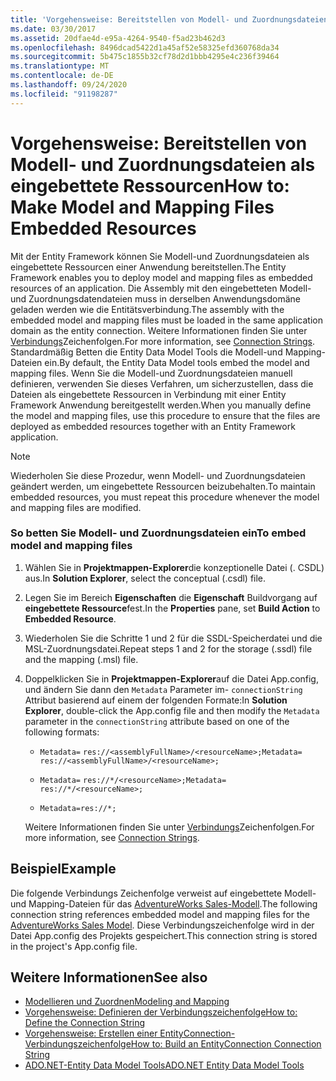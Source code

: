```yaml
---
title: 'Vorgehensweise: Bereitstellen von Modell- und Zuordnungsdateien als eingebettete Ressourcen'
ms.date: 03/30/2017
ms.assetid: 20dfae4d-e95a-4264-9540-f5ad23b462d3
ms.openlocfilehash: 8496dcad5422d1a45af52e58325efd360768da34
ms.sourcegitcommit: 5b475c1855b32cf78d2d1bbb4295e4c236f39464
ms.translationtype: MT
ms.contentlocale: de-DE
ms.lasthandoff: 09/24/2020
ms.locfileid: "91198287"
---
```

# <a name="how-to-make-model-and-mapping-files-embedded-resources"></a><span data-ttu-id="462a2-102">Vorgehensweise: Bereitstellen von Modell- und Zuordnungsdateien als eingebettete Ressourcen</span><span class="sxs-lookup"><span data-stu-id="462a2-102">How to: Make Model and Mapping Files Embedded Resources</span></span>

<span data-ttu-id="462a2-103">Mit der Entity Framework können Sie Modell-und Zuordnungsdateien als eingebettete Ressourcen einer Anwendung bereitstellen.</span><span class="sxs-lookup"><span data-stu-id="462a2-103">The Entity Framework enables you to deploy model and mapping files as embedded resources of an application.</span></span> <span data-ttu-id="462a2-104">Die Assembly mit den eingebetteten Modell- und Zuordnungsdatendateien muss in derselben Anwendungsdomäne geladen werden wie die Entitätsverbindung.</span><span class="sxs-lookup"><span data-stu-id="462a2-104">The assembly with the embedded model and mapping files must be loaded in the same application domain as the entity connection.</span></span> <span data-ttu-id="462a2-105">Weitere Informationen finden Sie unter [Verbindungs](connection-strings.md)Zeichenfolgen.</span><span class="sxs-lookup"><span data-stu-id="462a2-105">For more information, see [Connection Strings](connection-strings.md).</span></span> <span data-ttu-id="462a2-106">Standardmäßig Betten die Entity Data Model Tools die Modell-und Mapping-Dateien ein.</span><span class="sxs-lookup"><span data-stu-id="462a2-106">By default, the Entity Data Model tools embed the model and mapping files.</span></span> <span data-ttu-id="462a2-107">Wenn Sie die Modell-und Zuordnungsdateien manuell definieren, verwenden Sie dieses Verfahren, um sicherzustellen, dass die Dateien als eingebettete Ressourcen in Verbindung mit einer Entity Framework Anwendung bereitgestellt werden.</span><span class="sxs-lookup"><span data-stu-id="462a2-107">When you manually define the model and mapping files, use this procedure to ensure that the files are deployed as embedded resources together with an Entity Framework application.</span></span>  
  
> [!NOTE]
> <span data-ttu-id="462a2-108">Wiederholen Sie diese Prozedur, wenn Modell- und Zuordnungsdateien geändert werden, um eingebettete Ressourcen beizubehalten.</span><span class="sxs-lookup"><span data-stu-id="462a2-108">To maintain embedded resources, you must repeat this procedure whenever the model and mapping files are modified.</span></span>  
  
### <a name="to-embed-model-and-mapping-files"></a><span data-ttu-id="462a2-109">So betten Sie Modell- und Zuordnungsdateien ein</span><span class="sxs-lookup"><span data-stu-id="462a2-109">To embed model and mapping files</span></span>  
  
1. <span data-ttu-id="462a2-110">Wählen Sie in **Projektmappen-Explorer**die konzeptionelle Datei (. CSDL) aus.</span><span class="sxs-lookup"><span data-stu-id="462a2-110">In **Solution Explorer**, select the conceptual (.csdl) file.</span></span>  
  
2. <span data-ttu-id="462a2-111">Legen Sie im Bereich **Eigenschaften** die **Eigenschaft** Buildvorgang auf **eingebettete Ressource**fest.</span><span class="sxs-lookup"><span data-stu-id="462a2-111">In the **Properties** pane, set **Build Action** to **Embedded Resource**.</span></span>  
  
3. <span data-ttu-id="462a2-112">Wiederholen Sie die Schritte 1 und 2 für die SSDL-Speicherdatei und die MSL-Zuordnungsdatei.</span><span class="sxs-lookup"><span data-stu-id="462a2-112">Repeat steps 1 and 2 for the storage (.ssdl) file and the mapping (.msl) file.</span></span>  
  
4. <span data-ttu-id="462a2-113">Doppelklicken Sie in **Projektmappen-Explorer**auf die Datei App.config, und ändern Sie dann den `Metadata` Parameter im- `connectionString` Attribut basierend auf einem der folgenden Formate:</span><span class="sxs-lookup"><span data-stu-id="462a2-113">In **Solution Explorer**, double-click the App.config file and then modify the `Metadata` parameter in the `connectionString` attribute based on one of the following formats:</span></span>  
  
    - <span data-ttu-id="462a2-114">`Metadata=` `res://<assemblyFullName>/<resourceName>;`</span><span class="sxs-lookup"><span data-stu-id="462a2-114">`Metadata=` `res://<assemblyFullName>/<resourceName>;`</span></span>  
  
    - <span data-ttu-id="462a2-115">`Metadata=` `res://*/<resourceName>;`</span><span class="sxs-lookup"><span data-stu-id="462a2-115">`Metadata=` `res://*/<resourceName>;`</span></span>  
  
    - `Metadata=res://*;`  
  
     <span data-ttu-id="462a2-116">Weitere Informationen finden Sie unter [Verbindungs](connection-strings.md)Zeichenfolgen.</span><span class="sxs-lookup"><span data-stu-id="462a2-116">For more information, see [Connection Strings](connection-strings.md).</span></span>  
  
## <a name="example"></a><span data-ttu-id="462a2-117">Beispiel</span><span class="sxs-lookup"><span data-stu-id="462a2-117">Example</span></span>  

 <span data-ttu-id="462a2-118">Die folgende Verbindungs Zeichenfolge verweist auf eingebettete Modell-und Mapping-Dateien für das [AdventureWorks Sales-Modell](https://github.com/Microsoft/sql-server-samples/releases/tag/adventureworks).</span><span class="sxs-lookup"><span data-stu-id="462a2-118">The following connection string references embedded model and mapping files for the [AdventureWorks Sales Model](https://github.com/Microsoft/sql-server-samples/releases/tag/adventureworks).</span></span> <span data-ttu-id="462a2-119">Diese Verbindungszeichenfolge wird in der Datei App.config des Projekts gespeichert.</span><span class="sxs-lookup"><span data-stu-id="462a2-119">This connection string is stored in the project's App.config file.</span></span>  

## <a name="see-also"></a><span data-ttu-id="462a2-120">Weitere Informationen</span><span class="sxs-lookup"><span data-stu-id="462a2-120">See also</span></span>

- [<span data-ttu-id="462a2-121">Modellieren und Zuordnen</span><span class="sxs-lookup"><span data-stu-id="462a2-121">Modeling and Mapping</span></span>](modeling-and-mapping.md)
- [<span data-ttu-id="462a2-122">Vorgehensweise: Definieren der Verbindungszeichenfolge</span><span class="sxs-lookup"><span data-stu-id="462a2-122">How to: Define the Connection String</span></span>](how-to-define-the-connection-string.md)
- [<span data-ttu-id="462a2-123">Vorgehensweise: Erstellen einer EntityConnection-Verbindungszeichenfolge</span><span class="sxs-lookup"><span data-stu-id="462a2-123">How to: Build an EntityConnection Connection String</span></span>](how-to-build-an-entityconnection-connection-string.md)
- <span data-ttu-id="462a2-124">[ADO.NET-Entity Data Model Tools](/previous-versions/dotnet/netframework-4.0/bb399249(v=vs.100))</span><span class="sxs-lookup"><span data-stu-id="462a2-124">[ADO.NET Entity Data Model Tools](/previous-versions/dotnet/netframework-4.0/bb399249(v=vs.100))</span></span>

